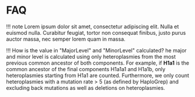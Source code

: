 # FAQ

!!! note
    Lorem ipsum dolor sit amet, consectetur adipiscing elit. Nulla et euismod
    nulla. Curabitur feugiat, tortor non consequat finibus, justo purus auctor
    massa, nec semper lorem quam in massa.
    
!!! How is the value in "MajorLevel" and "MinorLevel" calculated?
	he major and minor level is calculated using only heteroplasmies from the most previous common ancestor of both components. For example, if **H1a1** is the 	common ancestor of the final components H1a1a1 and H1a1b, only heteroplasmies starting from H1a1 are counted. Furthermore, we only count heteroplasmies with a 	mutation rate > 5 (as defined by HaploGrep) and excluding back mutations as well as deletions on heteroplasmies.